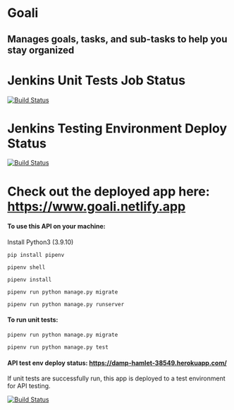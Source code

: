 # Goali

## Manages goals, tasks, and sub-tasks to help you stay organized

# Jenkins Unit Tests Job Status

[![Build Status](https://2b59-199-101-192-89.ngrok.io/buildStatus/icon?job=goali_api_unit_tests)](https://2b59-199-101-192-89.ngrok.io/job/goali_api_unit_tests/)

# Jenkins Testing Environment Deploy Status

[![Build Status](https://2b59-199-101-192-89.ngrok.io/buildStatus/icon?job=deploy_goali_api_test_environment)](https://2b59-199-101-192-89.ngrok.io/job/deploy_goali_api_test_environment/)

# Check out the deployed app here: https://www.goali.netlify.app

#### To use this API on your machine:

Install Python3 (3.9.10)

`pip install pipenv`

`pipenv shell`

`pipenv install`

`pipenv run python manage.py migrate`

`pipenv run python manage.py runserver`

#### To run unit tests:

`pipenv run python manage.py migrate`

`pipenv run python manage.py test`

#### API test env deploy status: https://damp-hamlet-38549.herokuapp.com/

If unit tests are successfully run, this app is deployed to a test environment for API testing.

[![Build Status](https://ecb4-199-101-192-72.ngrok.io/buildStatus/icon?job=deploy_goali_api_test_environment)](https://ecb4-199-101-192-72.ngrok.io/job/deploy_goali_api_test_environment/)
